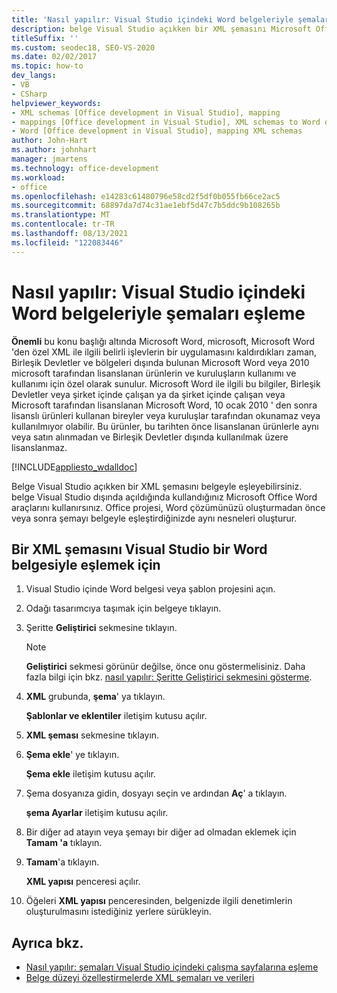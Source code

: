 ```yaml
---
title: 'Nasıl yapılır: Visual Studio içindeki Word belgeleriyle şemaları eşleme'
description: belge Visual Studio açıkken bir XML şemasını Microsoft Office Word belgesiyle nasıl eşleyeceğinizi öğrenin.
titleSuffix: ''
ms.custom: seodec18, SEO-VS-2020
ms.date: 02/02/2017
ms.topic: how-to
dev_langs:
- VB
- CSharp
helpviewer_keywords:
- XML schemas [Office development in Visual Studio], mapping
- mappings [Office development in Visual Studio], XML schemas to Word documents
- Word [Office development in Visual Studio], mapping XML schemas
author: John-Hart
ms.author: johnhart
manager: jmartens
ms.technology: office-development
ms.workload:
- office
ms.openlocfilehash: e14283c61480796e58cd2f5df0b055fb66ce2ac5
ms.sourcegitcommit: 68897da7d74c31ae1ebf5d47c7b5ddc9b108265b
ms.translationtype: MT
ms.contentlocale: tr-TR
ms.lasthandoff: 08/13/2021
ms.locfileid: "122083446"
---
```

# <a name="how-to-map-schemas-to-word-documents-inside-visual-studio"></a>Nasıl yapılır: Visual Studio içindeki Word belgeleriyle şemaları eşleme
  **Önemli** bu konu başlığı altında Microsoft Word, microsoft, Microsoft Word 'den özel XML ile ilgili belirli işlevlerin bir uygulamasını kaldırdıkları zaman, Birleşik Devletler ve bölgeleri dışında bulunan Microsoft Word veya 2010 microsoft tarafından lisanslanan ürünlerin ve kuruluşların kullanımı ve kullanımı için özel olarak sunulur. Microsoft Word ile ilgili bu bilgiler, Birleşik Devletler veya şirket içinde çalışan ya da şirket içinde çalışan veya Microsoft tarafından lisanslanan Microsoft Word, 10 ocak 2010 ' den sonra lisanslı ürünleri kullanan bireyler veya kuruluşlar tarafından okunamaz veya kullanılmıyor olabilir. Bu ürünler, bu tarihten önce lisanslanan ürünlerle aynı veya satın alınmadan ve Birleşik Devletler dışında kullanılmak üzere lisanslanmaz.

 [!INCLUDE[appliesto_wdalldoc](../vsto/includes/appliesto-wdalldoc-md.md)]

 Belge Visual Studio açıkken bir XML şemasını belgeyle eşleyebilirsiniz. belge Visual Studio dışında açıldığında kullandığınız Microsoft Office Word araçlarını kullanırsınız. Office projesi, Word çözümünüzü oluşturmadan önce veya sonra şemayı belgeyle eşleştirdiğinizde aynı nesneleri oluşturur.

## <a name="to-map-an-xml-schema-to-a-word-document-in-visual-studio"></a>Bir XML şemasını Visual Studio bir Word belgesiyle eşlemek için

1. Visual Studio içinde Word belgesi veya şablon projesini açın.

2. Odağı tasarımcıya taşımak için belgeye tıklayın.

3. Şeritte **Geliştirici** sekmesine tıklayın.

    > [!NOTE]
    > **Geliştirici** sekmesi görünür değilse, önce onu göstermelisiniz. Daha fazla bilgi için bkz. [nasıl yapılır: Şeritte Geliştirici sekmesini gösterme](../vsto/how-to-show-the-developer-tab-on-the-ribbon.md).

4. **XML** grubunda, **şema**' ya tıklayın.

     **Şablonlar ve eklentiler** iletişim kutusu açılır.

5. **XML şeması** sekmesine tıklayın.

6. **Şema ekle**' ye tıklayın.

     **Şema ekle** iletişim kutusu açılır.

7. Şema dosyanıza gidin, dosyayı seçin ve ardından **Aç**' a tıklayın.

     **şema Ayarlar** iletişim kutusu açılır.

8. Bir diğer ad atayın veya şemayı bir diğer ad olmadan eklemek için **Tamam 'a** tıklayın.

9. **Tamam**'a tıklayın.

     **XML yapısı** penceresi açılır.

10. Öğeleri **XML yapısı** penceresinden, belgenizde ilgili denetimlerin oluşturulmasını istediğiniz yerlere sürükleyin.

## <a name="see-also"></a>Ayrıca bkz.
- [Nasıl yapılır: şemaları Visual Studio içindeki çalışma sayfalarına eşleme](../vsto/how-to-map-schemas-to-worksheets-inside-visual-studio.md)
- [Belge düzeyi özelleştirmelerde XML şemaları ve verileri](../vsto/xml-schemas-and-data-in-document-level-customizations.md)
